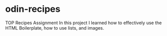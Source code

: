 # odin-recipes
TOP Recipes Assignment
In this project I learned how to effectively use the HTML Boilerplate, how to use lists, and images.